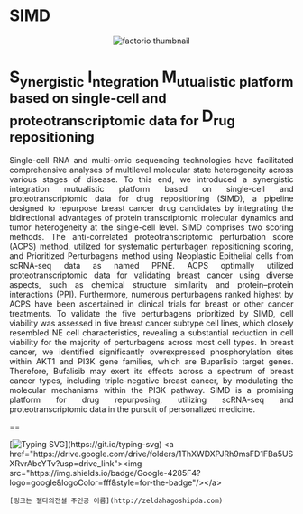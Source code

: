 # SIMD
<p align="center">
  <img src="https://github.com/SMID-SYL/SMID/assets/149923570/2ef2842d-838d-4f36-b219-9d751cf2add6" alt="factorio thumbnail"/>
</p> 

**S<sub>ynergistic</sub> I<sub>ntegration </sub> M<sub>utualistic platform based on single-cell and proteotranscriptomic data for </sub>D<sub>rug repositioning</sub>**
==

<div align="justify">
Single-cell RNA and multi-omic sequencing technologies have facilitated comprehensive analyses of multilevel molecular state heterogeneity across various stages of disease. To this end, we introduced a synergistic integration mutualistic platform based on single-cell and proteotranscriptomic data for drug repositioning (SIMD), a pipeline designed to repurpose breast cancer drug candidates by integrating the bidirectional advantages of protein transcriptomic molecular dynamics and tumor heterogeneity at the single-cell level. SIMD comprises two scoring methods. The anti-correlated proteotranscriptomic perturbation score (ACPS) method, utilized for systematic perturbagen repositioning scoring, and Prioritized Perturbagens method using Neoplastic Epithelial cells from scRNA-seq data as named PPNE.
ACPS optimally utilized proteotranscriptomic data for validating breast cancer using diverse aspects, such as chemical structure similarity and protein–protein interactions (PPI). Furthermore, numerous perturbagens ranked highest by ACPS have been ascertained in clinical trials for breast or other cancer treatments. To validate the five perturbagens prioritized by SIMD, cell viability was assessed in five breast cancer subtype cell lines, which closely resembled NE cell characteristics, revealing a substantial reduction in cell viability for the majority of perturbagens across most cell types. In breast cancer, we identified significantly overexpressed phosphorylation sites within AKT1 and PI3K gene families, which are Buparlisib target genes. Therefore, Bufalisib may exert its effects across a spectrum of breast cancer types, including triple-negative breast cancer, by modulating the molecular mechanisms within the PI3K pathway. SIMD is a promising platform for drug repurposing, utilizing scRNA-seq and proteotranscriptomic data in the pursuit of personalized medicine.
</div>

==


[![Typing SVG](https://readme-typing-svg.demolab.com?font=Fira+Code&pause=1000&random=false&width=435&lines=data+can+downloaded+by+click+icon.)](https://git.io/typing-svg)
<a href="https://drive.google.com/drive/folders/1ThXWDXPJRh9msFD1FBa5USXRvrAbeYTv?usp=drive_link"><img src="https://img.shields.io/badge/Google-4285F4?logo=google&logoColor=fff&style=for-the-badge"/></a>


```
[링크는 젤다의전설 주인공 이름](http://zeldahagoshipda.com)
```




